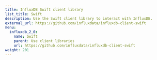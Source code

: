 ```yaml
---
title: InfluxDB Swift client library
list_title: Swift
description: Use the Swift client library to interact with InfluxDB.
external_url: https://github.com/influxdata/influxdb-client-swift
menu:
  influxdb_2_0:
    name: Swift
    parent: Use client libraries
    url: https://github.com/influxdata/influxdb-client-swift
weight: 201
---
```

